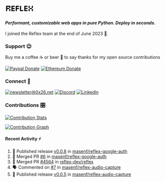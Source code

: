 ### [![Reflex](assets/reflex-white-bg.png)](https://github.com/reflex-dev/reflex)

#### _Performant, customizable web apps in pure Python. Deploy in seconds._

I joined the Reflex team at the end of June 2023 💪.

### Support 😌

Buy me a coffee ☕️ or beer 🍺 to say thanks for my open source contributions

[![Paypal Donate](https://img.shields.io/badge/PayPal-00457C?style=for-the-badge&logo=paypal&logoColor=white)](https://www.paypal.com/donate/?business=K7SKQ67XCPB78&no_recurring=0&item_name=Buy+me+a+coffee+%E2%98%95%EF%B8%8F+or+beer+%F0%9F%8D%BA+to+say+thanks+for+my+open+source+contributions&currency_code=USD)
[![Ethereum Donate](https://img.shields.io/badge/Ethereum-blue?logo=ethereum&labelColor=navy&style=flat-square)](https://etherscan.io/address/0x9c71dd020f575105F49AAF8CA9DC7Fd521C91edd)

### Connect 💬

[![newsletter@0x26.net](https://img.shields.io/badge/newsletter%400x26.net-blue?logo=maildotru&style=flat-square&labelColor=darkblue
)](mailto:newsletter@0x26.net?subject=Connect%20with%20@masenf&body=Hello%20👋,%20I'd%20like%20to%20join%20your%20mailing%20list.)
[![Discord](https://img.shields.io/badge/Discord-5865F2?style=for-the-badge&logo=discord&logoColor=white)](https://discordapp.com/users/1097061352452935730)
[![LinkedIn](https://img.shields.io/badge/LinkedIn-0077B5?style=for-the-badge&logo=linkedin&logoColor=white)](https://www.linkedin.com/in/masen-furer-445b05132)

### Contributions 🎛️

[![Contribution Stats](https://github-contribution-stats.vercel.app/api/?username=masenf)](https://github.com/LordDashMe/github-contribution-stats/)

[![Contribution Graph](https://github-readme-activity-graph.vercel.app/graph?username=masenf&theme=github)](https://github.com/Ashutosh00710/github-readme-activity-graph)

#### Recent Activity :zap:
<!--START_SECTION:activity-->
1. 🚀 Published release [v0.0.8](https://github.com/masenf/reflex-google-auth/releases/tag/v0.0.8) in [masenf/reflex-google-auth](https://github.com/masenf/reflex-google-auth)
2. 🎉 Merged PR [#6](https://github.com/masenf/reflex-google-auth/pull/6) in [masenf/reflex-google-auth](https://github.com/masenf/reflex-google-auth)
3. 🎉 Merged PR [#4564](https://github.com/reflex-dev/reflex/pull/4564) in [reflex-dev/reflex](https://github.com/reflex-dev/reflex)
4. 🗣 Commented on [#7](https://github.com/masenf/reflex-audio-capture/issues/7#issuecomment-2556003975) in [masenf/reflex-audio-capture](https://github.com/masenf/reflex-audio-capture)
5. 🚀 Published release [v0.0.5](https://github.com/masenf/reflex-audio-capture/releases/tag/v0.0.5) in [masenf/reflex-audio-capture](https://github.com/masenf/reflex-audio-capture)
<!--END_SECTION:activity-->


<!--
- 🌱 I’m currently learning ...
- 👯 I’m looking to collaborate on ...
- 🤔 I’m looking for help with ...
- 💬 Ask me about ...
- 📫 How to reach me: ...
- 😄 Pronouns: ...
- ⚡ Fun fact: ...
-->

